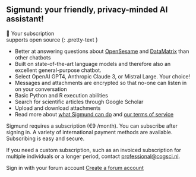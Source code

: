 ## Sigmund: your friendly, privacy-minded AI assistant!

&#128150; Your subscription<br>supports open source
{: .pretty-text }

- Better at answering questions about [OpenSesame](https://osdoc.cogsci.nl/) and [DataMatrix](https://pydatamatrix.eu) than other chatbots
- Built on state-of-the-art language models and therefore also an excellent general-purpose chatbot.
- Select OpenAI GPT4, Anthropic Claude 3, or Mistral Large. Your choice!
- Messages and attachments are encrypted so that no-one can listen in on your conversation
- Basic Python and R execution abilities
- Search for scientific articles through Google Scholar
- Upload and download attachments
- Read more about [what Sigmund can do](/about) and [our terms of service](/terms)

Sigmund requires a subscription (€9 /month). You can subscribe after signing in. A variety of international payment methods are available. Subscribing is easy and secure.

If you need a custom subscription, such as an invoiced subscription for multiple individuals or a longer period, contact [professional@cogsci.nl](mailto:professional@cogsci.nl).

<a id="sign-in-button" class="link-button" onclick="signin()">
    <i class="fas fa-sign-in-alt"></i> Sign in with your forum account
</a>

<a href="https://forum.cogsci.nl/entry/register" class="link-button">
    <i class="fas fa-plus-circle"></i> Create a forum account
</a>
